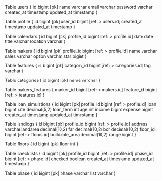 Table users {
  id bigint [pk]
  name varchar
  email varchar
  password varchar
  created_at timestamp
  updated_at timestamp
}

Table profile {
  id bigint [pk]
  user_id bigint [ref: > users.id]
  created_at timestamp
  updated_at timestamp
}

Table calendars {
  id bigint [pk]
  profile_id bigint [ref: > profile.id]
  date date
  title varchar
  location varchar
}

Table makers {
  id bigint [pk]
  profile_id bigint [ref: > profile.id]
  name varchar
  sales varchar
  option varchar
  star bigint
}

Table features {
  id bigint [pk]
  category_id bigint [ref: > categories.id]
  tag varchar
}

Table categories {
  id bigint [pk]
  name varchar
}

Table makers_features {
  marker_id bigint [ref: > makers.id]
  feature_id bigint [ref: > features.id]
}

Table loan_simulations {
  id bigint [pk]
  profile_id bigint [ref: > profile.id]
  loan bigint
  rate decimal(5,2)
  loan_term int
  age int
  income bigint
  expense bigint
  created_at timestamp
  updated_at timestamp
}


Table landlogs {
  id bigint [pk]
  profile_id bigint [ref: > profile.id]
  address varchar
  landarea decimal(10,2)
  far decimal(10,2)
  bcr decimal(10,2)
  floor_id bigint [ref: > floors.id]
  buildable_area decimal(10,2)
  range bigint
}

Table floors {
  id bigint [pk]
  floor int
}

Table checklists {
  id bigint [pk]
  profile_id bigint [ref: > profile.id]
  phase_id bigint [ref: > phase.id] 
  checked  boolean 
  created_at timestamp
  updated_at timestamp
}

Table phase {
  id bigint [pk] 
  phase varchar
  list varchar
}
